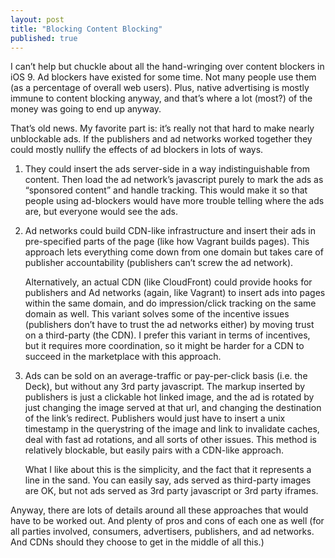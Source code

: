 ```yaml
---
layout: post
title: "Blocking Content Blocking"
published: true
---
```


I can’t help but chuckle about all the hand-wringing over content blockers in iOS 9. Ad blockers have existed for some time. Not many people use them (as a percentage of overall web users). Plus, native advertising is mostly immune to content blocking anyway, and that’s where a lot (most?) of the money was going to end up anyway. 

That’s old news. My favorite part is: it’s really not that hard to make nearly unblockable ads. If the publishers and ad networks worked together they could mostly nullify the effects of ad blockers in lots of ways.

1. They could insert the ads server-side in a way indistinguishable from content. Then load the ad network’s javascript purely to mark the ads as “sponsored content” and handle tracking. This would make it so that people using ad-blockers would have more trouble telling where the ads are, but everyone would see the ads.

2. Ad networks could build CDN-like infrastructure and insert their ads in pre-specified parts of the page (like how Vagrant builds pages). This approach lets everything come down from one domain but takes care of publisher accountability (publishers can’t screw the ad network).

      Alternatively, an actual CDN (like CloudFront) could provide hooks for publishers and Ad networks (again, like Vagrant) to insert ads into pages within the same domain, and do impression/click tracking on the same domain as well. This variant solves some of the incentive issues (publishers don’t have to trust the ad networks either) by moving trust on a third-party (the CDN). I prefer this variant in terms of incentives, but it requires more coordination, so it might be harder for a CDN to succeed in the marketplace with this approach.

3. Ads can be sold on an average-traffic or pay-per-click basis (i.e. the Deck), but without any 3rd party javascript. The markup inserted by publishers is just a clickable hot linked image, and the ad is rotated by just changing the image served at that url, and changing the destination of the link’s redirect. Publishers would just have to insert a unix timestamp in the querystring of the image and link to invalidate caches, deal with fast ad rotations, and all sorts of other issues. This method is relatively blockable, but easily pairs with a CDN-like approach.

      What I like about this is the simplicity, and the fact that it represents a line in the sand. You can easily say, ads served as third-party images are OK, but not ads served as 3rd party javascript or 3rd party iframes.

Anyway, there are lots of details around all these approaches that would have to be worked out. And plenty of pros and cons of each one as well (for all parties involved, consumers, advertisers, publishers, and ad networks. And CDNs should they choose to get in the middle of all this.)